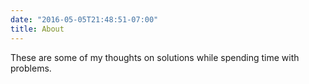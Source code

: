 ```yaml
---
date: "2016-05-05T21:48:51-07:00"
title: About
---
```


These are some of my thoughts on solutions while spending time with problems. 
